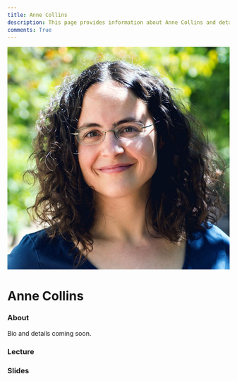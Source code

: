 ```yaml
---
title: Anne Collins
description: This page provides information about Anne Collins and details about her talk, including its recording and slides.
comments: True
---
```


![Anne Collins](../assets/images/guests/anne_collins.jpg)

# Anne Collins

### About

Bio and details coming soon.

### Lecture

<!-- Add YouTube embed here when available -->

### Slides

<!-- Add PDF embed or download link here when available -->
